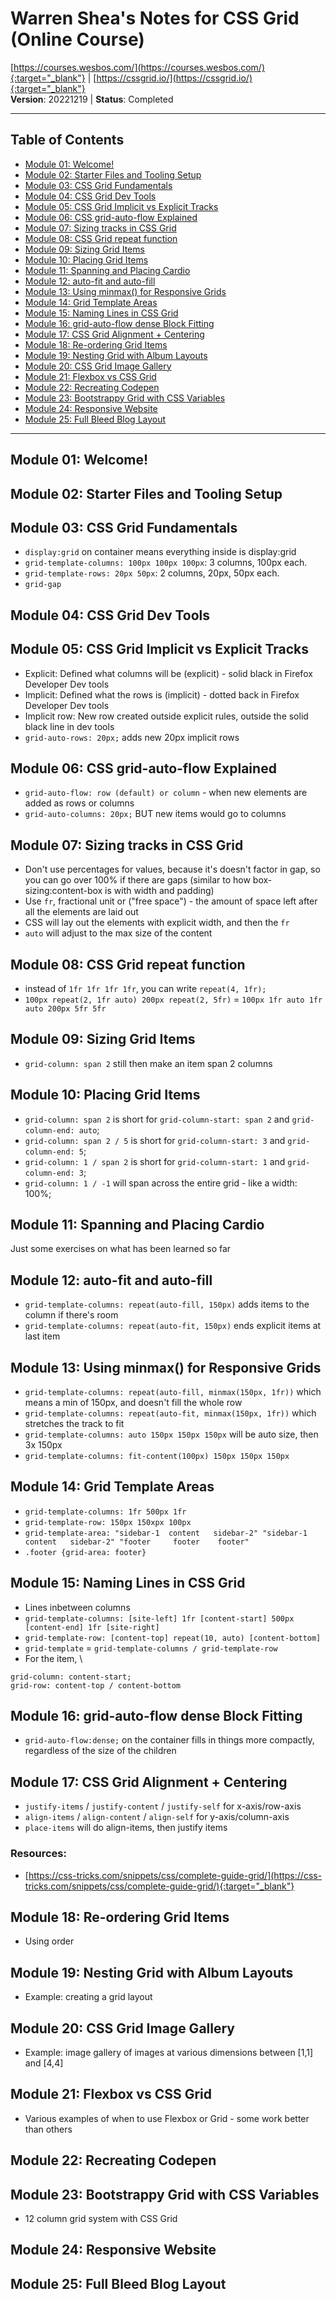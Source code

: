 # Warren Shea's Notes for CSS Grid (Online Course)
[https://courses.wesbos.com/](https://courses.wesbos.com/){:target="_blank"} | [https://cssgrid.io/](https://cssgrid.io/){:target="_blank"} \
**Version**: 20221219 | **Status**: Completed

---
## Table of Contents
* [Module 01: Welcome!](#module-01-welcome!)
* [Module 02: Starter Files and Tooling Setup](#module-02-starter-files-and-tooling-setup)
* [Module 03: CSS Grid Fundamentals](#module-03-css-grid-fundamentals)
* [Module 04: CSS Grid Dev Tools](#module-04-css-grid-dev-tools)
* [Module 05: CSS Grid Implicit vs Explicit Tracks](#module-05-css-grid-implicit-vs-explicit-tracks)
* [Module 06: CSS grid-auto-flow Explained](#module-06-css-grid-auto-flow-explained)
* [Module 07: Sizing tracks in CSS Grid](#module-07-sizing-tracks-in-css-grid)
* [Module 08: CSS Grid repeat function](#module-08-css-grid-repeat-function)
* [Module 09: Sizing Grid Items](#module-09-sizing-grid-items)
* [Module 10: Placing Grid Items](#module-10-placing-grid-items)
* [Module 11: Spanning and Placing Cardio](#module-11-spanning-and-placing-cardio)
* [Module 12: auto-fit and auto-fill](#module-12-auto-fit-and-auto-fill)
* [Module 13: Using minmax() for Responsive Grids](#module-13-using-minmax()-for-responsive-grids)
* [Module 14: Grid Template Areas](#module-14-grid-template-areas)
* [Module 15: Naming Lines in CSS Grid](#module-15-naming-lines-in-css-grid)
* [Module 16: grid-auto-flow dense Block Fitting](#module-16-grid-auto-flow-dense-block-fitting)
* [Module 17: CSS Grid Alignment + Centering](#module-17-css-grid-alignment-+-centering)
* [Module 18: Re-ordering Grid Items](#module-18-re-ordering-grid-items)
* [Module 19: Nesting Grid with Album Layouts](#module-19-nesting-grid-with-album-layouts)
* [Module 20: CSS Grid Image Gallery](#module-20-css-grid-image-gallery)
* [Module 21: Flexbox vs CSS Grid](#module-21-flexbox-vs-css-grid)
* [Module 22: Recreating Codepen](#module-22-recreating-codepen)
* [Module 23: Bootstrappy Grid with CSS Variables](#module-23-bootstrappy-grid-with-css-variables)
* [Module 24: Responsive Website](#module-24-responsive-website)
* [Module 25: Full Bleed Blog Layout](#module-25-full-bleed-blog-layout)

---

## Module 01: Welcome!

## Module 02: Starter Files and Tooling Setup

## Module 03: CSS Grid Fundamentals
* `display:grid` on container means everything inside is display:grid
* `grid-template-columns: 100px 100px 100px`: 3 columns, 100px each.
* `grid-template-rows: 20px 50px`: 2 columns, 20px, 50px each.
* `grid-gap`

## Module 04: CSS Grid Dev Tools

## Module 05: CSS Grid Implicit vs Explicit Tracks
* Explicit: Defined what columns will be (explicit) - solid black in Firefox Developer Dev tools
* Implicit: Defined what the rows is (implicit) -  dotted back in Firefox Developer Dev tools
* Implicit row: New row created outside explicit rules, outside the solid black line in dev tools
* `grid-auto-rows: 20px;` adds new 20px implicit rows

## Module 06: CSS grid-auto-flow Explained
* `grid-auto-flow: row (default) or column` - when new elements are added as rows or columns
* `grid-auto-columns: 20px;` BUT new items would go to columns

## Module 07: Sizing tracks in CSS Grid
* Don't use percentages for values, because it's doesn't factor in gap, so you can go over 100% if there are gaps (similar to how box-sizing:content-box is with width and padding)
* Use `fr`, fractional unit or ("free space") - the amount of space left after all the elements are laid out
* CSS will lay out the elements with explicit width, and then the `fr`
* `auto` will adjust to the max size of the content

## Module 08: CSS Grid repeat function
* instead of `1fr 1fr 1fr 1fr`, you can write `repeat(4, 1fr);`
* `100px repeat(2, 1fr auto) 200px repeat(2, 5fr)` = `100px 1fr auto 1fr auto 200px 5fr 5fr`

## Module 09: Sizing Grid Items
* `grid-column: span 2` still then make an item span 2 columns

## Module 10: Placing Grid Items
* `grid-column: span 2` is short for `grid-column-start: span 2` and `grid-column-end: auto`;
* `grid-column: span 2 / 5` is short for `grid-column-start: 3` and `grid-column-end: 5`;
* `grid-column: 1 / span 2` is short for `grid-column-start: 1` and `grid-column-end: 3`;
* `grid-column: 1 / -1` will span across the entire grid - like a width: 100%;

## Module 11: Spanning and Placing Cardio
Just some exercises on what has been learned so far

## Module 12: auto-fit and auto-fill
* `grid-template-columns: repeat(auto-fill, 150px)` adds items to the column if there's room
* `grid-template-columns: repeat(auto-fit, 150px)` ends explicit items at last item

## Module 13: Using minmax() for Responsive Grids
* `grid-template-columns: repeat(auto-fill, minmax(150px, 1fr))` which means a min of 150px, and doesn't fill the whole row
* `grid-template-columns: repeat(auto-fit, minmax(150px, 1fr))` which stretches the track to fit
* `grid-template-columns: auto 150px 150px 150px` will be auto size, then 3x 150px
* `grid-template-columns: fit-content(100px) 150px 150px 150px`

## Module 14: Grid Template Areas
* `grid-template-columns: 1fr 500px 1fr`
* `grid-template-row: 150px 150xpx 100px`
* `grid-template-area:
    "sidebar-1  content   sidebar-2"
    "sidebar-1  content   sidebar-2"
    "footer     footer    footer"`
* `.footer {grid-area: footer}`

## Module 15: Naming Lines in CSS Grid
* Lines inbetween columns
* `grid-template-columns: [site-left] 1fr [content-start] 500px [content-end] 1fr [site-right]`
* `grid-template-row: [content-top] repeat(10, auto) [content-bottom]`
* `grid-template` = `grid-template-columns / grid-template-row`
* For the item, \
```
grid-column: content-start;
grid-row: content-top / content-bottom
```

## Module 16: grid-auto-flow dense Block Fitting
* `grid-auto-flow:dense;` on the container fills in things more compactly, regardless of the size of the children

## Module 17: CSS Grid Alignment + Centering
* `justify-items` / `justify-content` / `justify-self` for x-axis/row-axis
* `align-items` / `align-content` / `align-self` for y-axis/column-axis
* `place-items` will do align-items, then justify items

### Resources:
* [https://css-tricks.com/snippets/css/complete-guide-grid/](https://css-tricks.com/snippets/css/complete-guide-grid/){:target="_blank"}

## Module 18: Re-ordering Grid Items
* Using order

## Module 19: Nesting Grid with Album Layouts
* Example: creating a grid layout

## Module 20: CSS Grid Image Gallery
* Example: image gallery of images at various dimensions between [1,1] and [4,4]

## Module 21: Flexbox vs CSS Grid
* Various examples of when to use Flexbox or Grid - some work better than others

## Module 22: Recreating Codepen

## Module 23: Bootstrappy Grid with CSS Variables
* 12 column grid system with CSS Grid

## Module 24: Responsive Website

## Module 25: Full Bleed Blog Layout